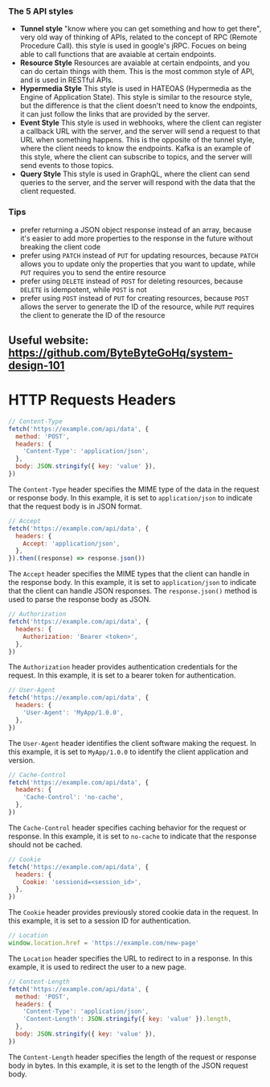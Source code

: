### The 5 API styles

- **Tunnel style**
  "know where you can get something and how to get there", very old way of thinking of APIs, related to the concept of RPC (Remote Procedure Call). this style is used in google's jRPC. Focues on being able to call functions that are avaiable at certain endpoints.
- **Resource Style**
  Resources are avaiable at certain endpoints, and you can do certain things with them. This is the most common style of API, and is used in RESTful APIs.
- **Hypermedia Style**
  This style is used in HATEOAS (Hypermedia as the Engine of Application State). This style is similar to the resource style, but the difference is that the client doesn't need to know the endpoints, it can just follow the links that are provided by the server.
- **Event Style**
  This style is used in webhooks, where the client can register a callback URL with the server, and the server will send a request to that URL when something happens. This is the opposite of the tunnel style, where the client needs to know the endpoints. Kafka is an example of this style, where the client can subscribe to topics, and the server will send events to those topics.
- **Query Style**
  This style is used in GraphQL, where the client can send queries to the server, and the server will respond with the data that the client requested.

### Tips

- prefer returning a JSON object response instead of an array, because it's easier to add more properties to the response in the future without breaking the client code
- prefer using `PATCH` instead of `PUT` for updating resources, because `PATCH` allows you to update only the properties that you want to update, while `PUT` requires you to send the entire resource
- prefer using `DELETE` instead of `POST` for deleting resources, because `DELETE` is idempotent, while `POST` is not
- prefer using `POST` instead of `PUT` for creating resources, because `POST` allows the server to generate the ID of the resource, while `PUT` requires the client to generate the ID of the resource

## Useful website: https://github.com/ByteByteGoHq/system-design-101

# HTTP Requests Headers

```javascript
// Content-Type
fetch('https://example.com/api/data', {
  method: 'POST',
  headers: {
    'Content-Type': 'application/json',
  },
  body: JSON.stringify({ key: 'value' }),
})
```

The `Content-Type` header specifies the MIME type of the data in the request or response body. In this example, it is set to `application/json` to indicate that the request body is in JSON format.

```javascript
// Accept
fetch('https://example.com/api/data', {
  headers: {
    Accept: 'application/json',
  },
}).then((response) => response.json())
```

The `Accept` header specifies the MIME types that the client can handle in the response body. In this example, it is set to `application/json` to indicate that the client can handle JSON responses. The `response.json()` method is used to parse the response body as JSON.

```javascript
// Authorization
fetch('https://example.com/api/data', {
  headers: {
    Authorization: 'Bearer <token>',
  },
})
```

The `Authorization` header provides authentication credentials for the request. In this example, it is set to a bearer token for authentication.

```javascript
// User-Agent
fetch('https://example.com/api/data', {
  headers: {
    'User-Agent': 'MyApp/1.0.0',
  },
})
```

The `User-Agent` header identifies the client software making the request. In this example, it is set to `MyApp/1.0.0` to identify the client application and version.

```javascript
// Cache-Control
fetch('https://example.com/api/data', {
  headers: {
    'Cache-Control': 'no-cache',
  },
})
```

The `Cache-Control` header specifies caching behavior for the request or response. In this example, it is set to `no-cache` to indicate that the response should not be cached.

```javascript
// Cookie
fetch('https://example.com/api/data', {
  headers: {
    Cookie: 'sessionid=<session_id>',
  },
})
```

The `Cookie` header provides previously stored cookie data in the request. In this example, it is set to a session ID for authentication.

```javascript
// Location
window.location.href = 'https://example.com/new-page'
```

The `Location` header specifies the URL to redirect to in a response. In this example, it is used to redirect the user to a new page.

```javascript
// Content-Length
fetch('https://example.com/api/data', {
  method: 'POST',
  headers: {
    'Content-Type': 'application/json',
    'Content-Length': JSON.stringify({ key: 'value' }).length,
  },
  body: JSON.stringify({ key: 'value' }),
})
```

The `Content-Length` header specifies the length of the request or response body in bytes. In this example, it is set to the length of the JSON request body.
